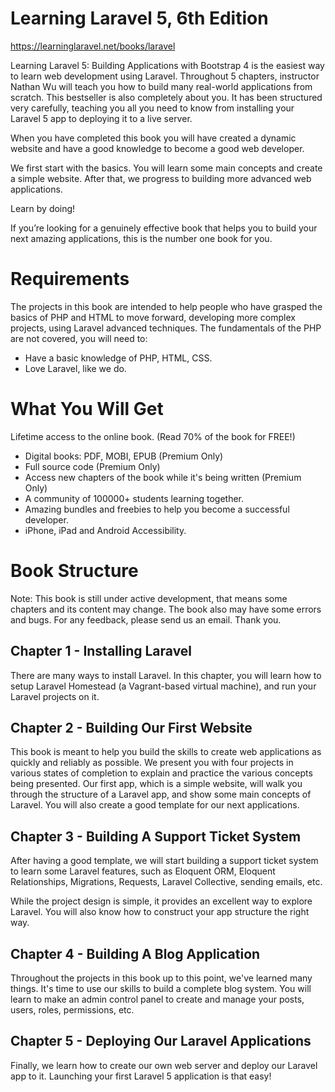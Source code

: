 # Learning Laravel 5, 6th Edition
https://learninglaravel.net/books/laravel

Learning Laravel 5: Building Applications with Bootstrap 4 is the easiest way to learn web development using Laravel. Throughout 5 chapters, instructor Nathan Wu will teach you how to build many real-world applications from scratch. This bestseller is also completely about you. It has been structured very carefully, teaching you all you need to know from installing your Laravel 5 app to deploying it to a live server.

When you have completed this book you will have created a dynamic website and have a good knowledge to become a good web developer.

We first start with the basics. You will learn some main concepts and create a simple website. After that, we progress to building more advanced web applications.

Learn by doing!

If you’re looking for a genuinely effective book that helps you to build your next amazing applications, this is the number one book for you.

# Requirements
The projects in this book are intended to help people who have grasped the basics of PHP and HTML to move forward, developing more complex projects, using Laravel advanced techniques. The fundamentals of the PHP are not covered, you will need to:
- Have a basic knowledge of PHP, HTML, CSS.
- Love Laravel, like we do.

# What You Will Get
Lifetime access to the online book. (Read 70% of the book for FREE!)
- Digital books: PDF, MOBI, EPUB (Premium Only)
- Full source code (Premium Only)
- Access new chapters of the book while it's being written (Premium Only)
- A community of 100000+ students learning together.
- Amazing bundles and freebies to help you become a successful developer.
- iPhone, iPad and Android Accessibility.

# Book Structure
Note: This book is still under active development, that means some chapters and its content may change. The book also may have some errors and bugs. For any feedback, please send us an email. Thank you.

## Chapter 1 - Installing Laravel
There are many ways to install Laravel. In this chapter, you will learn how to setup Laravel Homestead (a Vagrant-based virtual machine), and run your Laravel projects on it.

## Chapter 2 - Building Our First Website
This book is meant to help you build the skills to create web applications as quickly and reliably as possible. We present you with four projects in various states of completion to explain and practice the various concepts being presented. Our first app, which is a simple website, will walk you through the structure of a Laravel app, and show some main concepts of Laravel. You will also create a good template for our next applications.

## Chapter 3 - Building A Support Ticket System
After having a good template, we will start building a support ticket system to learn some Laravel features, such as Eloquent ORM, Eloquent Relationships, Migrations, Requests, Laravel Collective, sending emails, etc.

While the project design is simple, it provides an excellent way to explore Laravel. You will also know how to construct your app structure the right way.

## Chapter 4 - Building A Blog Application
Throughout the projects in this book up to this point, we've learned many things. It's time to use our skills to build a complete blog system. You will learn to make an admin control panel to create and manage your posts, users, roles, permissions, etc.

## Chapter 5 - Deploying Our Laravel Applications
Finally, we learn how to create our own web server and deploy our Laravel app to it. Launching your first Laravel 5 application is that easy!
